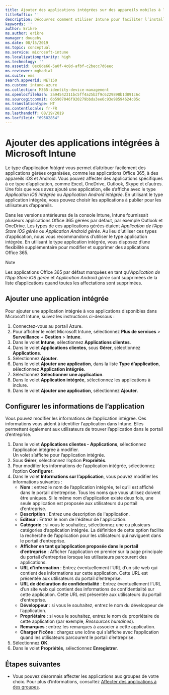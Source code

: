 ```yaml
---
title: Ajouter des applications intégrées sur des appareils mobiles à l’aide de Microsoft Intune
titleSuffix: ''
description: Découvrez comment utiliser Intune pour faciliter l’installation d’applications intégrées sur des appareils mobiles.
keywords: ''
author: Erikre
ms.author: erikre
manager: dougeby
ms.date: 08/15/2019
ms.topic: conceptual
ms.service: microsoft-intune
ms.localizationpriority: high
ms.technology: ''
ms.assetid: 0ec8de66-5a0f-4c8d-afbf-c2becc7d6eec
ms.reviewer: mghadial
ms.suite: ems
search.appverid: MET150
ms.custom: intune-azure
ms.collection: M365-identity-device-management
ms.openlocfilehash: 2a94542311bc5ff4a25b2f9c6229898b1d891c6c
ms.sourcegitcommit: 6b5907046f920279bbda3ee6c93e98594624c05c
ms.translationtype: HT
ms.contentlocale: fr-FR
ms.lasthandoff: 08/19/2019
ms.locfileid: "69582854"
---
```

# <a name="add-built-in-apps-to-microsoft-intune"></a>Ajouter des applications intégrées à Microsoft Intune

Le type d’application *Intégré* vous permet d’attribuer facilement des applications gérées organisées, comme les applications Office 365, à des appareils iOS et Android. Vous pouvez affecter des applications spécifiques à ce type d’application, comme Excel, OneDrive, Outlook, Skype et d’autres. Une fois que vous avez ajouté une application, elle s’affiche avec le type *Application iOS intégrée* ou *Application Android intégrée*. En utilisant le type application intégrée, vous pouvez choisir les applications à publier pour les utilisateurs d’appareils.

Dans les versions antérieures de la console Intune, Intune fournissait plusieurs applications Office 365 gérées par défaut, par exemple Outlook et OneDrive. Les types de ces applications gérées étaient *Application de l’App Store iOS gérée* ou *Application Android gérée*. Au lieu d’utiliser ces types d’application, nous vous recommandons d’utiliser le type application intégrée. En utilisant le type application intégrée, vous disposez d’une flexibilité supplémentaire pour modifier et supprimer des applications Office 365.

>[!NOTE]
>Les applications Office 365 par défaut marquées en tant qu’*Application de l’App Store iOS gérée* et *Application Android gérée* sont supprimées de la liste d’applications quand toutes les affectations sont supprimées.

## <a name="add-a-built-in-app"></a>Ajouter une application intégrée

Pour ajouter une application intégrée à vos applications disponibles dans Microsoft Intune, suivez les instructions ci-dessous :
1. Connectez-vous au portail Azure.
2. Pour afficher le volet Microsoft Intune, sélectionnez **Plus de services** > **Surveillance + Gestion** > **Intune**.
3. Dans le volet **Intune**, sélectionnez **Applications clientes**.
4. Dans le volet **Applications clientes**, sous **Gérer**, sélectionnez **Applications**.
5. Sélectionnez **Ajouter**.
6. Dans le volet **Ajouter une application**, dans la liste **Type d’application**, sélectionnez **Application intégrée**.
7. Sélectionnez **Sélectionner une application**.
8. Dans le volet **Application intégrée**, sélectionnez les applications à inclure.
9. Dans le volet **Ajouter une application**, sélectionnez **Ajouter**.


## <a name="configure-app-information"></a>Configurer les informations de l’application

Vous pouvez modifier les informations de l’application intégrée. Ces informations vous aident à identifier l’application dans Intune. Elles permettent également aux utilisateurs de trouver l’application dans le portail d’entreprise.
1. Dans le volet **Applications clientes - Applications**, sélectionnez l’application intégrée à modifier.  
    Un volet s’affiche pour l’application intégrée.
2. Sous **Gérer**, sélectionnez l’option **Propriétés**.
3. Pour modifier les informations de l’application intégrée, sélectionnez l’option **Configurer**.
4. Dans le volet **Informations sur l’application**, vous pouvez modifier les informations suivantes :
    - **Nom** : entrez le nom de l’application intégrée, tel qu’il est affiché dans le portail d’entreprise. Tous les noms que vous utilisez doivent être uniques. Si le même nom d’application existe deux fois, une seule application est proposée aux utilisateurs du portail d’entreprise.
    - **Description** : Entrez une description de l'application. 
    - **Éditeur** : Entrez le nom de l'éditeur de l'application.
    - **Catégorie** : si vous le souhaitez, sélectionnez une ou plusieurs catégories d’application intégrée. La définition de cette option facilite la recherche de l’application pour les utilisateurs qui naviguent dans le portail d’entreprise.
    - **Afficher en tant qu’application proposée dans le portail d’entreprise** : Afficher l'application en premier sur la page principale du portail d'entreprise lorsque les utilisateurs parcourent des applications.
    - **URL d'information** : Entrez éventuellement l’URL d’un site web qui contient des informations sur cette application. Cette URL est présentée aux utilisateurs du portail d’entreprise.
    - **URL de déclaration de confidentialité** : Entrez éventuellement l’URL d’un site web qui contient des informations de confidentialité sur cette application. Cette URL est présentée aux utilisateurs du portail d’entreprise.
    - **Développeur** : si vous le souhaitez, entrez le nom du développeur de l’application.
    - **Propriétaire** : si vous le souhaitez, entrez le nom du propriétaire de cette application (par exemple, *Ressources humaines*).
    - **Remarques** : entrez les remarques à associer à cette application.
    - **Charger l’icône** : chargez une icône qui s’affiche avec l’application quand les utilisateurs parcourent le portail d’entreprise.
4. Sélectionnez **OK**.
5. Dans le volet **Propriétés**, sélectionnez **Enregistrer**.

## <a name="next-steps"></a>Étapes suivantes

- Vous pouvez désormais affecter les applications aux groupes de votre choix. Pour plus d’informations, consultez [Affecter des applications à des groupes](apps-deploy.md).
